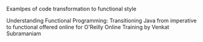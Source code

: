 
Examlpes of code transformation to functional style

Understanding Functional Programming: Transitioning Java from imperative to functional
offered online for O'Reilly Online Training
by Venkat Subramaniam